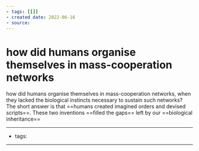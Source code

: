 ```yaml
---
- tags: [[]]
- created date: 2022-06-16
- source: 
---
```


# how did humans organise themselves in mass-cooperation networks

how did humans organise themselves in mass-cooperation networks, when they lacked the biological instincts necessary to sustain such networks? The short answer is that ==humans created imagined orders and devised scripts==. These two inventions ==filled the gaps== left by our ==biological inheritance==

---
- tags: 
---